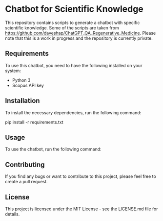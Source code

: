# Chatbot for Scientific Knowledge

This repository contains scripts to generate a chatbot with specific scientific knowledge. Some of the scripts are taken from https://github.com/daveshap/ChatGPT_QA_Regenerative_Medicine. Please note that this is a work in progress and the repository is currently private.

## Requirements

To use this chatbot, you need to have the following installed on your system:

- Python 3
- Scopus API key

## Installation

To install the necessary dependencies, run the following command:

pip install -r requirements.txt


## Usage

To use the chatbot, run the following command:


## Contributing

If you find any bugs or want to contribute to this project, please feel free to create a pull request.

## License

This project is licensed under the MIT License - see the LICENSE.md file for details.

